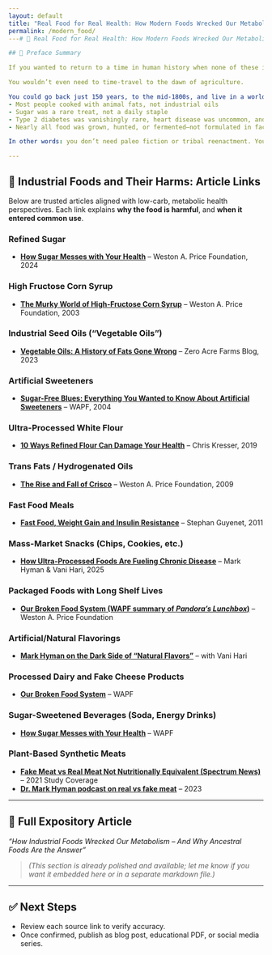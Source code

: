 ```yaml
---
layout: default
title: "Real Food for Real Health: How Modern Foods Wrecked Our Metabolism"
permalink: /modern_food/
---# 🥩 Real Food for Real Health: How Modern Foods Wrecked Our Metabolism

## 📜 Preface Summary

If you wanted to return to a time in human history when none of these industrial food products existed—when there was no refined sugar, no processed seed oils, no shelf-stable snack foods or fake cheeses—you wouldn’t have to go back 10,000 years.

You wouldn’t even need to time-travel to the dawn of agriculture.

You could go back just 150 years, to the mid-1800s, and live in a world where:
- Most people cooked with animal fats, not industrial oils  
- Sugar was a rare treat, not a daily staple  
- Type 2 diabetes was vanishingly rare, heart disease was uncommon, and obesity was largely confined to the wealthy  
- Nearly all food was grown, hunted, or fermented—not formulated in factories

In other words: you don’t need paleo fiction or tribal reenactment. You just need to eat like your great-great-grandparents.

---
```


## 🚨 Industrial Foods and Their Harms: Article Links

Below are trusted articles aligned with low-carb, metabolic health perspectives. Each link explains **why the food is harmful**, and **when it entered common use**.

### Refined Sugar
- **[How Sugar Messes with Your Health](https://www.westonaprice.org/podcast/wise-traditions-podcast-episode-410-how-sugar-messes-with-your-health/)** – Weston A. Price Foundation, 2024

### High Fructose Corn Syrup
- **[The Murky World of High-Fructose Corn Syrup](https://www.westonaprice.org/health-topics/modern-diseases/the-murky-world-of-high-fructose-corn-syrup/)** – Weston A. Price Foundation, 2003

### Industrial Seed Oils (“Vegetable Oils”)
- **[Vegetable Oils: A History of Fats Gone Wrong](https://www.zeroacre.com/post/vegetable-oils-a-history-of-fats-gone-wrong)** – Zero Acre Farms Blog, 2023

### Artificial Sweeteners
- **[Sugar-Free Blues: Everything You Wanted to Know About Artificial Sweeteners](https://www.westonaprice.org/health-topics/modern-diseases/sugar-free-blues-everything-you-wanted-to-know-about-artificial-sweeteners/)** – WAPF, 2004

### Ultra-Processed White Flour
- **[10 Ways Refined Flour Can Damage Your Health](https://chriskresser.com/10-ways-refined-flour-can-damage-your-health/)** – Chris Kresser, 2019

### Trans Fats / Hydrogenated Oils
- **[The Rise and Fall of Crisco](https://www.westonaprice.org/health-topics/know-your-fats/the-rise-and-fall-of-crisco/)** – Weston A. Price Foundation, 2009

### Fast Food Meals
- **[Fast Food, Weight Gain and Insulin Resistance](https://wholehealthsource.blogspot.com/2011/05/fast-food-weight-gain-and-insulin.html)** – Stephan Guyenet, 2011

### Mass-Market Snacks (Chips, Cookies, etc.)
- **[How Ultra-Processed Foods Are Fueling Chronic Disease](https://drhyman.com/blog/2025/02/10/podcast-ep1006/)** – Mark Hyman & Vani Hari, 2025

### Packaged Foods with Long Shelf Lives
- **[Our Broken Food System (WAPF summary of *Pandora’s Lunchbox*)](https://www.westonaprice.org/podcast/wise-traditions-podcast-episode-52-our-broken-food-system/)** – Weston A. Price Foundation

### Artificial/Natural Flavorings
- **[Mark Hyman on the Dark Side of “Natural Flavors”](https://drhyman.com/blog/2025/02/10/podcast-ep1006/)** – with Vani Hari

### Processed Dairy and Fake Cheese Products
- **[Our Broken Food System](https://www.westonaprice.org/podcast/wise-traditions-podcast-episode-52-our-broken-food-system/)** – WAPF

### Sugar-Sweetened Beverages (Soda, Energy Drinks)
- **[How Sugar Messes with Your Health](https://www.westonaprice.org/podcast/wise-traditions-podcast-episode-410-how-sugar-messes-with-your-health/)** – WAPF

### Plant-Based Synthetic Meats
- **[Fake Meat vs Real Meat Not Nutritionally Equivalent (Spectrum News)](https://spectrumlocalnews.com/nc/charlotte/news/2021/07/06/fake-meat-vs--real-meat--not-nutritionally-equivalent-)** – 2021 Study Coverage  
- **[Dr. Mark Hyman podcast on real vs fake meat](https://drhyman.com/blog/2023/10/12/podcast-ep765/)** – 2023

---

## 📘 Full Expository Article

_“How Industrial Foods Wrecked Our Metabolism – And Why Ancestral Foods Are the Answer”_

> *(This section is already polished and available; let me know if you want it embedded here or in a separate markdown file.)*

---

## ✅ Next Steps

- Review each source link to verify accuracy.
- Once confirmed, publish as blog post, educational PDF, or social media series.

